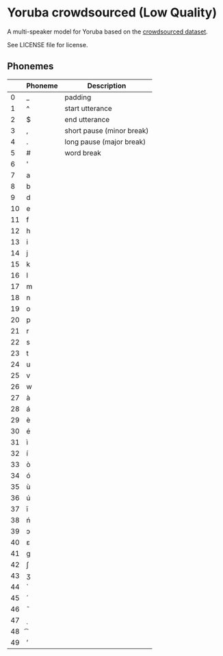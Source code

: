 # Yoruba crowdsourced (Low Quality)

A multi-speaker model for Yoruba based on the [crowdsourced dataset](https://www.openslr.org/86).

See LICENSE file for license.


## Phonemes

<table><thead><th>&nbsp;</th><th>Phoneme</th><th>Description</th></thead>
<tr>
<td> 0 </td>
<td> _ </td>
<td> padding </td>
</tr>
<tr>
<td> 1 </td>
<td> ^ </td>
<td> start utterance </td>
</tr>
<tr>
<td> 2 </td>
<td> $ </td>
<td> end utterance </td>
</tr>
<tr>
<td> 3 </td>
<td> , </td>
<td> short pause (minor break) </td>
</tr>
<tr>
<td> 4 </td>
<td> . </td>
<td> long pause (major break) </td>
</tr>
<tr>
<td> 5 </td>
<td> # </td>
<td> word break </td>
</tr>
<tr>
<td> 6 </td>
<td> ' </td>
<td>  </td>
</tr>
<tr>
<td> 7 </td>
<td> a </td>
<td>  </td>
</tr>
<tr>
<td> 8 </td>
<td> b </td>
<td>  </td>
</tr>
<tr>
<td> 9 </td>
<td> d </td>
<td>  </td>
</tr>
<tr>
<td> 10 </td>
<td> e </td>
<td>  </td>
</tr>
<tr>
<td> 11 </td>
<td> f </td>
<td>  </td>
</tr>
<tr>
<td> 12 </td>
<td> h </td>
<td>  </td>
</tr>
<tr>
<td> 13 </td>
<td> i </td>
<td>  </td>
</tr>
<tr>
<td> 14 </td>
<td> j </td>
<td>  </td>
</tr>
<tr>
<td> 15 </td>
<td> k </td>
<td>  </td>
</tr>
<tr>
<td> 16 </td>
<td> l </td>
<td>  </td>
</tr>
<tr>
<td> 17 </td>
<td> m </td>
<td>  </td>
</tr>
<tr>
<td> 18 </td>
<td> n </td>
<td>  </td>
</tr>
<tr>
<td> 19 </td>
<td> o </td>
<td>  </td>
</tr>
<tr>
<td> 20 </td>
<td> p </td>
<td>  </td>
</tr>
<tr>
<td> 21 </td>
<td> r </td>
<td>  </td>
</tr>
<tr>
<td> 22 </td>
<td> s </td>
<td>  </td>
</tr>
<tr>
<td> 23 </td>
<td> t </td>
<td>  </td>
</tr>
<tr>
<td> 24 </td>
<td> u </td>
<td>  </td>
</tr>
<tr>
<td> 25 </td>
<td> v </td>
<td>  </td>
</tr>
<tr>
<td> 26 </td>
<td> w </td>
<td>  </td>
</tr>
<tr>
<td> 27 </td>
<td> à </td>
<td>  </td>
</tr>
<tr>
<td> 28 </td>
<td> á </td>
<td>  </td>
</tr>
<tr>
<td> 29 </td>
<td> è </td>
<td>  </td>
</tr>
<tr>
<td> 30 </td>
<td> é </td>
<td>  </td>
</tr>
<tr>
<td> 31 </td>
<td> ì </td>
<td>  </td>
</tr>
<tr>
<td> 32 </td>
<td> í </td>
<td>  </td>
</tr>
<tr>
<td> 33 </td>
<td> ò </td>
<td>  </td>
</tr>
<tr>
<td> 34 </td>
<td> ó </td>
<td>  </td>
</tr>
<tr>
<td> 35 </td>
<td> ù </td>
<td>  </td>
</tr>
<tr>
<td> 36 </td>
<td> ú </td>
<td>  </td>
</tr>
<tr>
<td> 37 </td>
<td> ĩ </td>
<td>  </td>
</tr>
<tr>
<td> 38 </td>
<td> ń </td>
<td>  </td>
</tr>
<tr>
<td> 39 </td>
<td> ɔ </td>
<td>  </td>
</tr>
<tr>
<td> 40 </td>
<td> ɛ </td>
<td>  </td>
</tr>
<tr>
<td> 41 </td>
<td> ɡ </td>
<td>  </td>
</tr>
<tr>
<td> 42 </td>
<td> ʃ </td>
<td>  </td>
</tr>
<tr>
<td> 43 </td>
<td> ʒ </td>
<td>  </td>
</tr>
<tr>
<td> 44 </td>
<td> ̀ </td>
<td>  </td>
</tr>
<tr>
<td> 45 </td>
<td> ́ </td>
<td>  </td>
</tr>
<tr>
<td> 46 </td>
<td> ̃ </td>
<td>  </td>
</tr>
<tr>
<td> 47 </td>
<td> ̣ </td>
<td>  </td>
</tr>
<tr>
<td> 48 </td>
<td> ͡ </td>
<td>  </td>
</tr>
<tr>
<td> 49 </td>
<td> ’ </td>
<td>  </td>
</tr>
</table>
